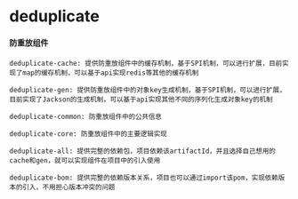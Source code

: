 # deduplicate
#### 防重放组件

`deduplicate-cache: 提供防重放组件中的缓存机制，基于SPI机制，可以进行扩展，目前实现了map的缓存机制，可以基于api实现redis等其他的缓存机制`

`deduplicate-gen: 提供防重放组件中的对象key生成机制，基于SPI机制，可以进行扩展，目前实现了Jackson的生成机制，可以基于api实现其他不同的序列化生成对象key的机制`

`deduplicate-common: 防重放组件中的公共信息`

`deduplicate-core: 防重放组件中的主要逻辑实现`

`deduplicate-all: 提供完整的依赖包，项目依赖该artifactId，并且选择自己想用的cache和gen，就可以实现组件在项目中的引入使用`

`deduplicate-bom: 提供完整的依赖版本关系，项目也可以通过import该pom，实现依赖版本的引入，不用担心版本冲突的问题`